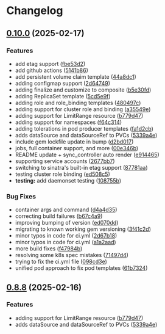 # Changelog

## [0.10.0](https://github.com/jgnagy/metatron/compare/v0.9.0...v0.10.0) (2025-02-17)


### Features

* add etag support ([fbe53d2](https://github.com/jgnagy/metatron/commit/fbe53d2d1290643f6892cff6bc9789c6852879b9))
* add github actions ([5141b86](https://github.com/jgnagy/metatron/commit/5141b86579789389d4caecc630eb00bd3916df92))
* add persistent volume claim template ([44a8dc1](https://github.com/jgnagy/metatron/commit/44a8dc1258ee0c56b2ad246a12c2499d37cb5a47))
* adding configmap support ([2d64749](https://github.com/jgnagy/metatron/commit/2d647499ed6eae6491ad4496ebc41367f8dcc140))
* adding finalize and customize to composite ([b5e30fd](https://github.com/jgnagy/metatron/commit/b5e30fd1da73a295a11e6c71172b6e52c211abe9))
* adding ReplicaSet template ([5cd5e9f](https://github.com/jgnagy/metatron/commit/5cd5e9f030a8496c47a9ffcfdef8c5cbb602335c))
* adding role and role_binding templates ([480497c](https://github.com/jgnagy/metatron/commit/480497c7a7485579b377cdd8718dc38e8c630003))
* adding support for cluster role and binding ([a35549e](https://github.com/jgnagy/metatron/commit/a35549ec4b4210c255ea7eb67cdf3edf23ee801d))
* adding support for LimitRange resource ([b779d47](https://github.com/jgnagy/metatron/commit/b779d4764ccf5b0e687ff328e69808ae12ff3c30))
* adding support for namespaces ([f64c314](https://github.com/jgnagy/metatron/commit/f64c3148ad5803411cbdce3734110e4af5252b11))
* adding tolerations in pod producer templates ([fa1d2cb](https://github.com/jgnagy/metatron/commit/fa1d2cb9821da3795cabef12cd9a45d95a77f4e8))
* adds dataSource and dataSourceRef to PVCs ([5339a4e](https://github.com/jgnagy/metatron/commit/5339a4ea732695530814e281f6d0ae2de3e7889d))
* include gem lockfile update in bump ([d2bd017](https://github.com/jgnagy/metatron/commit/d2bd017db180f8b9148b293e8249987ead7b9355))
* jobs, full container support, and more ([00e346b](https://github.com/jgnagy/metatron/commit/00e346b0e3c74d22e9e974f419b3943864bcbc24))
* README update + sync_controller auto render ([e914465](https://github.com/jgnagy/metatron/commit/e914465f765b87b7bb659be7521c3c8841006e17))
* supporting service accounts ([2677bb7](https://github.com/jgnagy/metatron/commit/2677bb7a97be30f94add34fb69c95493c4461009))
* switching to sinatra's built-in etag support ([87781aa](https://github.com/jgnagy/metatron/commit/87781aa6559a902b0075ad56efce1b59804f10bb))
* testing cluster role binding ([ed508c5](https://github.com/jgnagy/metatron/commit/ed508c513a09787a8a3f931496598670b34e537b))
* **testing:** add daemonset testing ([108755b](https://github.com/jgnagy/metatron/commit/108755b2f041e35d205c5b35ae215e0eaee819ba))


### Bug Fixes

* container args and command ([d4a4d35](https://github.com/jgnagy/metatron/commit/d4a4d35b9ace0ee9455c76177316ce119121401e))
* correcting build failures ([b67c4a9](https://github.com/jgnagy/metatron/commit/b67c4a9f820323b4b6057f5211913f6fc61c7f35))
* improving bumping of version ([ed070dd](https://github.com/jgnagy/metatron/commit/ed070dd95da0090fed06b958c7f5f8969d6b0d60))
* migrating to known working gem versioning ([3f41c2d](https://github.com/jgnagy/metatron/commit/3f41c2d2c5d353afa0ffecebc3ba83771ac68e45))
* minor typos in code for ci.yml ([2d67b18](https://github.com/jgnagy/metatron/commit/2d67b18395744e1922d32396262666a869fd8ed5))
* minor typos in code for ci.yml ([a1a2aad](https://github.com/jgnagy/metatron/commit/a1a2aadfb9b560e5934611119a5db6a043d69640))
* more build fixes ([f47984b](https://github.com/jgnagy/metatron/commit/f47984b94eafd6e9f2e5b29be114e628fdd4c7d0))
* resolving some k8s spec mistakes ([71497d4](https://github.com/jgnagy/metatron/commit/71497d40be02070aa11d019a8c512d6fe80f9274))
* trying to fix the ci.yml file ([098cd3e](https://github.com/jgnagy/metatron/commit/098cd3ef22c799a3092ff463fed3639888677008))
* unified pod approach to fix pod templates ([61b7324](https://github.com/jgnagy/metatron/commit/61b7324dca28a06c2bdf594bfa3e1c14af39b35f))

## [0.8.8](https://github.com/jgnagy/metatron/compare/v0.8.2...v0.8.8) (2025-02-16)


### Features

* adding support for LimitRange resource ([b779d47](https://github.com/jgnagy/metatron/commit/b779d4764ccf5b0e687ff328e69808ae12ff3c30))
* adds dataSource and dataSourceRef to PVCs ([5339a4e](https://github.com/jgnagy/metatron/commit/5339a4ea732695530814e281f6d0ae2de3e7889d))

